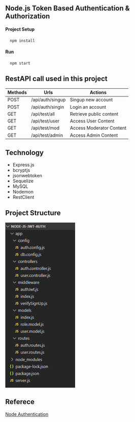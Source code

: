 ## Node.js Token Based Authentication & Authorization


#### Project Setup
```
  npm install
```

#### Run
```
  npm start
```

## RestAPI call used in this project

| Methods | Urls             | Actions                 |
|---------|------------------|-------------------------|
| POST    | /api/auth/singup |Singup new account       |
| POST    | /api/auth/singin | Login an account        |
| GET     | /api/test/all    | Retrieve public content |
| GET     | /api/test/user   | Access User Content     |
| GET     | /api/test/mod    | Access Moderator Content|
| GET     | /api/test/admin  | Access Admin Content    |


## Technology

* Express.js
* bcryptjs
* jsonwebtoken
* Sequelize
* MySQL
* Nodemon
* RestClient

## Project Structure

<img src="../assets/node-js-jwt-authentication-mysql-project-structure.png" alt="Project Structure" />

## Referece

[Node Authentication](https://bezkoder.com/node-js-jwt-authentication-mysql/)
